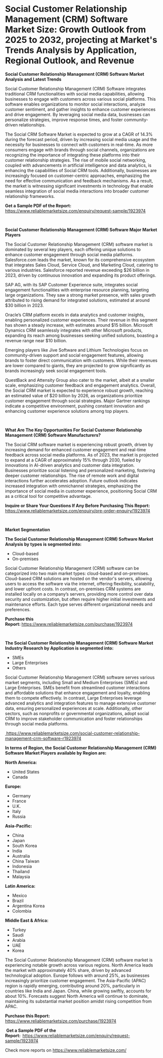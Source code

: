<p><h1>Social Customer Relationship Management (CRM) Software Market Size: Growth Outlook from 2025 to 2032, projecting at Market's Trends Analysis by Application, Regional Outlook, and Revenue</h1></p><p><strong>Social Customer Relationship Management (CRM) Software Market Analysis and Latest Trends</strong></p>
<p><p>Social Customer Relationship Management (CRM) Software integrates traditional CRM functionalities with social media capabilities, allowing businesses to engage with customers across various social platforms. This software enables organizations to monitor social interactions, analyze customer sentiment, and gather insights to enhance customer experiences and drive engagement. By leveraging social media data, businesses can personalize strategies, improve response times, and foster community-driven relationships.</p><p>The Social CRM Software Market is expected to grow at a CAGR of 14.3% during the forecast period, driven by increasing social media usage and the necessity for businesses to connect with customers in real-time. As more consumers engage with brands through social channels, organizations are recognizing the importance of integrating these platforms into their customer relationship strategies. The rise of mobile social networking, coupled with advancements in artificial intelligence and data analytics, is enhancing the capabilities of Social CRM tools. Additionally, businesses are increasingly focused on customer-centric approaches, emphasizing the need for effective communication and feedback mechanisms. As a result, the market is witnessing significant investments in technology that enable seamless integration of social media interactions into broader customer relationship frameworks.</p></p>
<p><strong>Get a Sample PDF of the Report:&nbsp;</strong> <a href="https://www.reliablemarketsize.com/enquiry/request-sample/1923974?utm_campaign=3553&utm_medium=2&utm_source=Github&utm_content=ia&utm_term=28032025&utm_id=social-customer-relationship-management-crm-software">https://www.reliablemarketsize.com/enquiry/request-sample/1923974</a></p>
<p>&nbsp;</p>
<p><strong>Social Customer Relationship Management (CRM) Software Major Market Players</strong></p>
<p><p>The Social Customer Relationship Management (CRM) software market is dominated by several key players, each offering unique solutions to enhance customer engagement through social media platforms. Salesforce.com leads the market, known for its comprehensive ecosystem that integrates Sales Cloud, Service Cloud, and Marketing Cloud, catering to various industries. Salesforce reported revenue exceeding $26 billion in 2023, driven by continuous innovation and expanding its product offerings.</p><p>SAP AG, with its SAP Customer Experience suite, integrates social engagement functionalities with enterprise resource planning, targeting large organizations. They saw a strong market presence, with sales growth attributed to rising demand for integrated solutions, estimated at around $30 billion in 2023.</p><p>Oracle’s CRM platform excels in data analytics and customer insights, enabling personalized customer experiences. Their revenue in this segment has shown a steady increase, with estimates around $15 billion. Microsoft Dynamics CRM seamlessly integrates with other Microsoft products, expanding its reach among businesses seeking unified solutions, boasting a revenue range near $10 billion.</p><p>Emerging players like Jive Software and Lithium Technologies focus on community-driven support and social engagement features, allowing brands to foster direct communication with customers. While their revenues are lower compared to giants, they are projected to grow significantly as brands increasingly seek social engagement tools.</p><p>QuestBack and Attensity Group also cater to the market, albeit at a smaller scale, emphasizing customer feedback and engagement analytics. Overall, the Social CRM market is expected to experience robust growth, reaching an estimated value of $20 billion by 2026, as organizations prioritize customer engagement through social strategies. Major Gartner rankings indicate a competitive environment, pushing constant innovation and enhancing customer experience solutions among top players.</p></p>
<p>&nbsp;</p>
<p><strong>What Are The Key Opportunities For Social Customer Relationship Management (CRM) Software Manufacturers?</strong></p>
<p><p>The Social CRM software market is experiencing robust growth, driven by increasing demand for enhanced customer engagement and real-time feedback across social media platforms. As of 2023, the market is projected to expand at a CAGR of approximately 15% through 2030, fueled by innovations in AI-driven analytics and customer data integration. Businesses prioritize social listening and personalized marketing, fostering deeper customer relationships. The rise of remote work and digital interactions further accelerates adoption. Future outlook indicates increased integration with omnichannel strategies, emphasizing the importance of social media in customer experience, positioning Social CRM as a critical tool for competitive advantage.</p></p>
<p><strong>Inquire or Share Your Questions If Any Before Purchasing This Report:</strong> <a href="https://www.reliablemarketsize.com/enquiry/pre-order-enquiry/1923974?utm_campaign=3553&utm_medium=2&utm_source=Github&utm_content=ia&utm_term=28032025&utm_id=social-customer-relationship-management-crm-software">https://www.reliablemarketsize.com/enquiry/pre-order-enquiry/1923974</a></p>
<p>&nbsp;</p>
<p><strong>Market Segmentation</strong></p>
<p><strong>The Social Customer Relationship Management (CRM) Software Market Analysis by types is segmented into:</strong></p>
<p><ul><li>Cloud-based</li><li>On-premises</li></ul></p>
<p><p>Social Customer Relationship Management (CRM) software can be categorized into two main market types: cloud-based and on-premises. Cloud-based CRM solutions are hosted on the vendor's servers, allowing users to access the software via the internet, offering flexibility, scalability, and lower upfront costs. In contrast, on-premises CRM systems are installed locally on a company’s servers, providing more control over data security and customization, but often require higher initial investments and maintenance efforts. Each type serves different organizational needs and preferences.</p></p>
<p><strong>Purchase this Report:&nbsp;</strong><a href="https://www.reliablemarketsize.com/purchase/1923974?utm_campaign=3553&utm_medium=2&utm_source=Github&utm_content=ia&utm_term=28032025&utm_id=social-customer-relationship-management-crm-software">https://www.reliablemarketsize.com/purchase/1923974</a></p>
<p>&nbsp;</p>
<p><strong>The Social Customer Relationship Management (CRM) Software Market Industry Research by Application is segmented into:</strong></p>
<p><ul><li>SMEs</li><li>Large Enterprises</li><li>Others</li></ul></p>
<p><p>Social Customer Relationship Management (CRM) software serves various market segments, including Small and Medium Enterprises (SMEs) and Large Enterprises. SMEs benefit from streamlined customer interactions and affordable solutions that enhance engagement and loyalty, enabling them to compete effectively. In contrast, Large Enterprises leverage advanced analytics and integration features to manage extensive customer data, ensuring personalized experiences at scale. Additionally, other sectors, such as nonprofits or governmental organizations, adopt social CRM to improve stakeholder communication and foster relationships through social media platforms.</p></p>
<p><a href="https://www.reliablemarketsize.com/social-customer-relationship-management-crm-software-r1923974?utm_campaign=3553&utm_medium=2&utm_source=Github&utm_content=ia&utm_term=28032025&utm_id=social-customer-relationship-management-crm-software">&nbsp;https://www.reliablemarketsize.com/social-customer-relationship-management-crm-software-r1923974</a></p>
<p><strong>In terms of Region, the Social Customer Relationship Management (CRM) Software Market Players available by Region are:</strong></p>
<p>
    <p> <strong> North America: </strong>
        <ul>
            <li>United States</li>
            <li>Canada</li>
        </ul>
        </p> 
    <p> <strong> Europe: </strong>
        <ul>
            <li>Germany</li>
            <li>France</li>
            <li>U.K.</li>
            <li>Italy</li>
            <li>Russia</li>
        </ul>
        </p> 
    <p> <strong> Asia-Pacific: </strong>
        <ul>
            <li>China</li>
            <li>Japan</li>
            <li>South Korea</li>
            <li>India</li>
            <li>Australia</li>
            <li>China Taiwan</li>
            <li>Indonesia</li>
            <li>Thailand</li>
            <li>Malaysia</li>
        </ul>
        </p> 
    <p> <strong> Latin America: </strong>
        <ul>
            <li>Mexico</li>
            <li>Brazil</li>
            <li>Argentina Korea</li>
            <li>Colombia</li>
        </ul>
        </p> 
    <p> <strong> Middle East & Africa: </strong>
        <ul>
            <li>Turkey</li>
            <li>Saudi</li>
            <li>Arabia</li>
            <li>UAE</li>
            <li>Korea</li>
        </ul>
    </p>
    </p>
<p><p>The Social Customer Relationship Management (CRM) software market is experiencing notable growth across various regions. North America leads the market with approximately 40% share, driven by advanced technological adoption. Europe follows with around 25%, as businesses increasingly prioritize customer engagement. The Asia-Pacific (APAC) region is rapidly emerging, contributing around 20%, particularly in countries like India and Japan. China, while growing swiftly, accounts for about 10%. Forecasts suggest North America will continue to dominate, maintaining its substantial market position amidst rising competition from APAC.</p></p>
<p><strong>Purchase this Report: </strong><a href="https://www.reliablemarketsize.com/purchase/1923974?utm_campaign=3553&utm_medium=2&utm_source=Github&utm_content=ia&utm_term=28032025&utm_id=social-customer-relationship-management-crm-software">https://www.reliablemarketsize.com/purchase/1923974</a></p>
<p>&nbsp;<strong>Get a Sample PDF of the Report:&nbsp;&nbsp;</strong><a href="https://www.reliablemarketsize.com/enquiry/request-sample/1923974?utm_campaign=3553&utm_medium=2&utm_source=Github&utm_content=ia&utm_term=28032025&utm_id=social-customer-relationship-management-crm-software">https://www.reliablemarketsize.com/enquiry/request-sample/1923974</a></p>
<p><strong></strong></p>
<p>Check more reports on <a href="https://www.reliablemarketsize.com/?utm_campaign=3553&utm_medium=2&utm_source=Github&utm_content=ia&utm_term=28032025&utm_id=social-customer-relationship-management-crm-software">https://www.reliablemarketsize.com/</a></p>